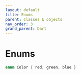 ```yaml
---
layout: default
title: Enums
parent: Classes & objects
nav_order: 3
grand_parent: Dart
---
```


# Enums
```dart
enum Color { red, green, blue }
```
